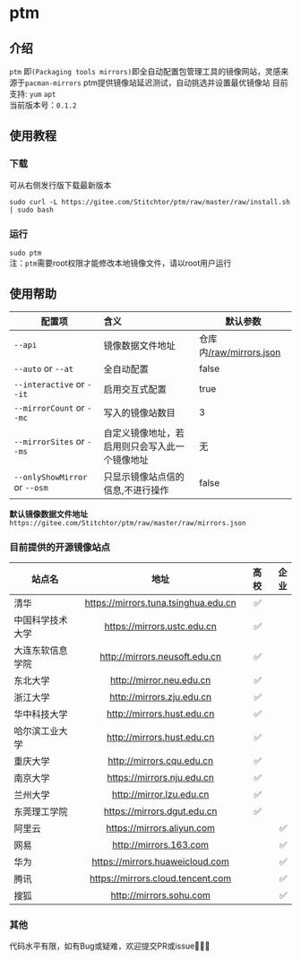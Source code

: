 # ptm
## 介绍

`ptm` 即`(Packaging tools mirrors)`即全自动配置包管理工具的镜像网站，灵感来源于`pacman-mirrors` ptm提供镜像站延迟测试，自动挑选并设置最优镜像站 目前支持: `yum` `apt` </br>
当前版本号：`0.1.2`
## 使用教程
### 下载
可从右侧发行版下载最新版本<br>
```shell
sudo curl -L https://gitee.com/Stitchtor/ptm/raw/master/raw/install.sh | sudo bash
```
### 运行
`sudo ptm`</br>
注：`ptm`需要root权限才能修改本地镜像文件，请以root用户运行
## 使用帮助
配置项|含义|默认参数
--|:--|--
`--api`|镜像数据文件地址|仓库内[/raw/mirrors.json](https://gitee.com/Stitchtor/ptm/raw/master/raw/mirrors.json)
`--auto` or `--at`|全自动配置|false
`--interactive` or `--it`|启用交互式配置|true
`--mirrorCount` or `--mc `|写入的镜像站数目|3
`--mirrorSites` or `--ms`|自定义镜像地址，若启用则只会写入此一个镜像地址| 无
`--onlyShowMirror` or `--osm`|只显示镜像站点信的信息,不进行操作| false

**默认镜像数据文件地址** `https://gitee.com/Stitchtor/ptm/raw/master/raw/mirrors.json`
### 目前提供的开源镜像站点
站点名|地址|高校|企业|
--|:--:|--:|--:
清华|https://mirrors.tuna.tsinghua.edu.cn| ✅|
中国科学技术大学|https://mirrors.ustc.edu.cn| ✅ |
大连东软信息学院|http://mirrors.neusoft.edu.cn| ✅ |
东北大学|http://mirror.neu.edu.cn| ✅ |
浙江大学|http://mirrors.zju.edu.cn| ✅ |
华中科技大学|http://mirrors.hust.edu.cn| ✅ |
哈尔滨工业大学|http://mirrors.hust.edu.cn| ✅ |
重庆大学|http://mirrors.cqu.edu.cn| ✅ |
南京大学|https://mirrors.nju.edu.cn| ✅ |
兰州大学|http://mirror.lzu.edu.cn| ✅ |
东莞理工学院|https://mirrors.dgut.edu.cn| ✅ |
阿里云|https://mirrors.aliyun.com| |✅
网易|http://mirrors.163.com| |✅
华为|https://mirrors.huaweicloud.com| |✅
腾讯|https://mirrors.cloud.tencent.com| |✅
搜狐|http://mirrors.sohu.com| |✅

### 其他

代码水平有限，如有Bug或疑难，欢迎提交PR或issue🎉🎉🎉
